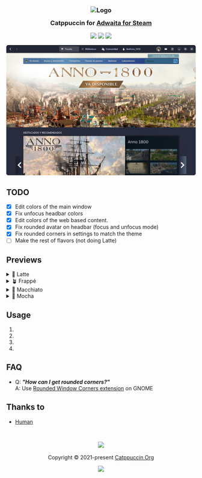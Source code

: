 <h3 align="center">
	<img src="https://raw.githubusercontent.com/catppuccin/catppuccin/main/assets/logos/exports/1544x1544_circle.png" width="100" alt="Logo"/><br/>
	<img src="https://raw.githubusercontent.com/catppuccin/catppuccin/main/assets/misc/transparent.png" height="30" width="0px"/>
	Catppuccin for <a href="https://github.com/tkashkin/Adwaita-for-Steam">Adwaita for Steam</a>
	<img src="https://raw.githubusercontent.com/catppuccin/catppuccin/main/assets/misc/transparent.png" height="30" width="0px"/>
</h3>

<p align="center">
	<a href="https://github.com/andrew1412/Catppuccin-Adwaita-for-Steam/stargazers"><img src="https://img.shields.io/github/stars/andrew1412/Catppuccin-Adwaita-for-Steam?colorA=363a4f&colorB=b7bdf8&style=for-the-badge"></a>
	<a href="https://github.com/andrew1412/Catppuccin-Adwaita-for-Steam/issues"><img src="https://img.shields.io/github/issues/andrew1412/Catppuccin-Adwaita-for-Steam?colorA=363a4f&colorB=f5a97f&style=for-the-badge"></a>
  <a href="https://github.com/andrew1412/Catppuccin-Adwaita-for-Steam/contributors"><img src="https://img.shields.io/github/contributors/andrew1412/Catppuccin-Adwaita-for-Steam?colorA=363a4f&colorB=a6da95&style=for-the-badge"></a>
</p>

<p align="center">
  <img src="https://raw.githubusercontent.com/andrew1412/Catppuccin-Adwaita-for-Steam/main/assets/screenshot-frappe.png"/>
</p>

## TODO

- [x] Edit colors of the main window
- [x] Fix unfocus headbar colors
- [x] Edit  colors of the web based content.
- [x] Fix rounded avatar on headbar (focus and unfocus mode)
- [x] Fix rounded corners in settings to match the theme
- [ ] Make the rest of flavors (not doing Latte)

## Previews

<details>
  <summary>🌻 Latte</summary>  
  Not planned to do
</details>

<details>
  <summary>🪴 Frappé</summary>
  <img src="https://raw.githubusercontent.com/andrew1412/Catppuccin-Adwaita-for-Steam/main/assets/screenshot-frappe.png"/>
</details>

<details>
  <summary>🌺 Macchiato</summary>
  Soon
</details>

<details>
  <summary>🌿 Mocha</summary>
  Soon
</details>

## Usage

1. 
2. 
3. 
4. 

## FAQ

-	Q: **_"How can I get rounded corners?"_**\
	A: Use [Rounded Window Corners extension](https://github.com/yilozt/rounded-window-corners) on GNOME

## Thanks to

- [Human](https://github.com/catppuccin)

&nbsp;

<p align="center">
	<img src="https://raw.githubusercontent.com/catppuccin/catppuccin/main/assets/footers/gray0_ctp_on_line.svg?sanitize=true" />
</p>

<p align="center">
	Copyright &copy; 2021-present <a href="https://github.com/catppuccin" target="_blank">Catppuccin Org</a>
</p>

<p align="center">
	<a href="https://github.com/catppuccin/catppuccin/blob/main/LICENSE"><img src="https://img.shields.io/static/v1.svg?style=for-the-badge&label=License&message=MIT&logoColor=d9e0ee&colorA=363a4f&colorB=b7bdf8"/></a>
</p>
